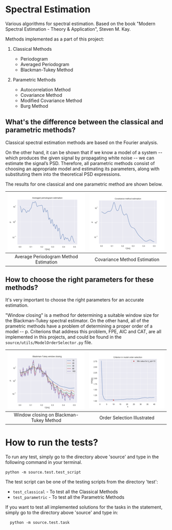# Spectral Estimation
Various algorithms for spectral estimation. Based on the book "Modern Spectral Estimation - Theory &amp; Application", Steven M. Kay.

Methods implemented as a part of this project:

1. Classical Methods
    * Periodogram
    * Averaged Periodogram
    * Blackman-Tukey Method
    
2. Parametric Methods
    * Autocorrelation Method
    * Covariance Method
    * Modified Covariance Method
    * Burg Method
    
## What's the difference between the classical and parametric methods?
    
Classical spectral estimation methods are based on the Fourier analysis.

On the other hand, it can be shown that if we know a model of a system -- which produces the given signal by propagating white noise -- we can estimate the signal’s PSD. Therefore, all parametric methods consist of choosing an appropriate model and estimating its parameters, along with substituting them into the theoretical PSD expressions.

The results for one classical and one parametric method are shown below.

| <img src="images/avg_periodogram.png"> | <img src="images/covariance.png">|
|:---:|:---:|
| Average Periodogram Method Estimation | Covariance Method Estimation |

## How to choose the right parameters for these methods?
    
It's very important to choose the right parameters for an accurate estimation.

"Window closing" is a method for determining a suitable window size for the Blackman-Tukey spectral estimator. On the other hand, all of the prametric methods have a problem of determining a proper order of a model -- p. Criterions that address this problem, FPE, AIC and CAT, are all implemented in this projects, and could be found in the ```source/utils/ModelOrderSelector.py``` file.

| <img src="images/bmt_window_closing.png"> | <img src="images/order_selection.png">|
|:---:|:---:|
| Window closing on Blackman-Tukey Method | Order Selection Illustrated |

# How to run the tests?

To run any test, simply go to the directory above 'source' and type in the following command in your terminal.

  ```shell
  python -m source.test.test_script
  ```

The test script can be one of the testing scripts from the directory 'test':

- ```test_classical``` - To test all the Classical Methods
- ```test_parametric``` - To test all the Parametric Methods

If you want to test all implemented solutions for the tasks in the statement, simply go to the directory above 'source' and type in:

```shell
  python -m source.test.task
  ```
